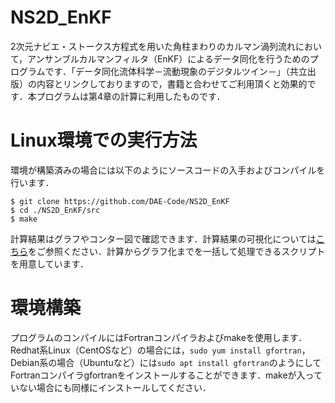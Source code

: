 # NS2D_EnKF

2次元ナビエ・ストークス方程式を用いた角柱まわりのカルマン渦列流れにおいて，アンサンブルカルマンフィルタ（EnKF）によるデータ同化を行うためのプログラムです．「データ同化流体科学－流動現象のデジタルツイン－」（共立出版）の内容とリンクしておりますので，書籍と合わせてご利用頂くと効果的です．本プログラムは第4章の計算に利用したものです．

# Linux環境での実行方法

環境が構築済みの場合には以下のようにソースコードの入手およびコンパイルを行います． 
```
$ git clone https://github.com/DAE-Code/NS2D_EnKF
$ cd ./NS2D_EnKF/src
$ make
```
計算結果はグラフやコンター図で確認できます．計算結果の可視化については[こちら](https://github.com/DAE-Code/NS2D_DataAssimilation)をご参照ください．計算からグラフ化までを一括して処理できるスクリプトを用意しています．

# 環境構築

プログラムのコンパイルにはFortranコンパイラおよびmakeを使用します．Redhat系Linux（CentOSなど）の場合には，`sudo yum install gfortran`，Debian系の場合（Ubuntuなど）には`sudo apt install gfortran`のようにしてFortranコンパイラgfortranをインストールすることができます．makeが入っていない場合にも同様にインストールしてください．
